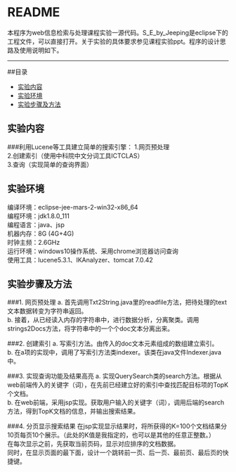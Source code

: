 README
===========================
本程序为web信息检索与处理课程实验一源代码。S_E_by_Jeeping是eclipse下的工程文件，可以直接打开。关于实验的具体要求参见课程实验ppt。程序的设计思路及使用说明如下。
****  

##目录
* [实验内容](#实验内容)
* [实验环境](#实验环境)
* [实验步骤及方法](#实验步骤及方法)

实验内容
------
###利用Lucene等工具建立简单的搜索引擎：
1.网页预处理  
2.创建索引（使用中科院中文分词工具ICTCLAS）  
3.查询（实现简单的查询界面）  


实验环境
------
编译环境：eclipse-jee-mars-2-win32-x86_64  
编程环境：jdk1.8.0_111  
编程语言：java、jsp  
机器内存：8G (4G+4G)  
时钟主频：2.6GHz  
运行环境：windows10操作系统、采用chrome浏览器访问查询  
使用工具：lucene5.3.1、IKAnalyzer、tomcat 7.0.42  


实验步骤及方法
------
###1.	网页预处理
a.	首先调用Txt2String.java里的readfile方法，把待处理的text文本数据转变为字符串返回。  
b.	接着，从已经读入内存的字符串中，进行数据分析，分离聚类。调用strings2Docs方法，将字符串中的一个个doc文本分离出来。  

###2.	创建索引
a.	写索引方法。由传入的doc文本元素组成的数组建立索引。  
b.	在a项的实现中，调用了写索引方法类indexer。该类在java文件Indexer.java中。  

###3.	实现查询功能及结果高亮
a.	实现QuerySearch类的search方法。根据从web前端传入的关键字（词），在先前已经建立好的索引中查找匹配目标项的TopK个文档。  
b.	在web前端，采用jsp实现。获取用户输入的关键字（词），调用后端的search方法，得到TopK文档的信息，并输出搜索结果。  

###4.	分页显示搜索结果
在jsp实现显示结果时，将所获得的K=100个文档结果分10页每页10个展示。（此处的K值是我指定的，也可以是其他的任意正整数。）  
在每次显示之前，先获取当前页码，显示对应排序的文档数据。  
同时，在显示页面的最下面，设计一个跳转前一页、后一页、最前页、最后页的快捷键。  
